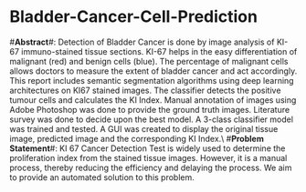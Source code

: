 # Bladder-Cancer-Cell-Prediction
#**Abstract**#: Detection of Bladder Cancer is done by image analysis of KI-67 immuno-stained tissue sections. KI-67 helps in the easy differentiation of malignant (red) and benign cells (blue). The percentage of malignant cells allows doctors to measure the extent of bladder cancer and act accordingly. This report includes semantic segmentation algorithms using deep learning architectures on KI67 stained images. The classifier detects the positive tumour cells and calculates the KI Index. Manual annotation of images using Adobe Photoshop was done to provide the ground truth images. Literature survey was done to decide upon the best model. A 3-class classifier model was trained and tested. A GUI was created to display the original tissue image, predicted image and the corresponding KI Index.\\
#**Problem Statement**#: KI 67 Cancer Detection Test is widely used to determine the proliferation index from the stained tissue images. However, it is a manual process, thereby reducing the efficiency and delaying the process. We aim to provide an automated solution to this problem.
